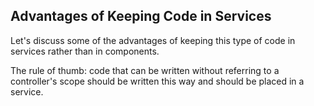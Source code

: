 ## Advantages of Keeping Code in Services

Let's discuss some of the advantages of keeping this type of code in services rather than in components.

The rule of thumb: code that can be written without referring to a
controller's scope should be written this way and should be placed in a
service.
